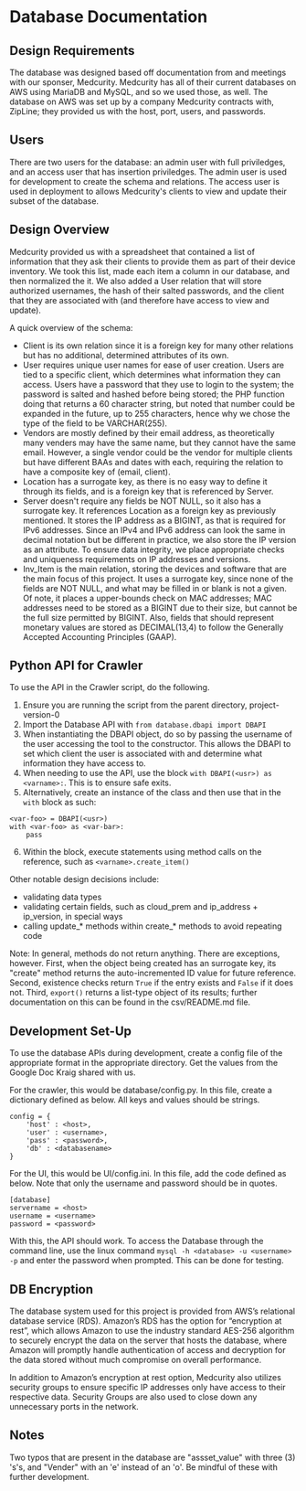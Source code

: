 # Database Documentation

## Design Requirements

The database was designed based off documentation from and meetings with our sponser, Medcurity. Medcurity has all of their current databases on AWS using MariaDB and MySQL, and so we used those, as well. The database on AWS was set up by a company Medcurity contracts with, ZipLine; they provided us with the host, port, users, and passwords.

## Users

There are two users for the database: an admin user with full priviledges, and an access user that has insertion priviledges. The admin user is used for development to create the schema and relations. The access user is used in deployment to allows Medcurity's clients to view and update their subset of the database.

## Design Overview

Medcurity provided us with a spreadsheet that contained a list of information that they ask their clients to provide them as part of their device inventory. We took this list, made each item a column in our database, and then normalized the it. We also added a User relation that will store authorized usernames, the hash of their salted passwords, and the client that they are associated with (and therefore have access to view and update).

A quick overview of the schema:
- Client is its own relation since it is a foreign key for many other relations but has no additional, determined attributes of its own.
- User requires unique user names for ease of user creation. Users are tied to a specific client, which determines what information they can access. Users have a password that they use to login to the system; the password is salted and hashed before being stored; the PHP function doing that returns a 60 character string, but noted that number could be expanded in the future, up to 255 characters, hence why we chose the type of the field to be VARCHAR(255).
- Vendors are mostly defined by their email address, as theoretically many venders may have the same name, but they cannot have the same email. However, a single vendor could be the vendor for multiple clients but have different BAAs and dates with each, requiring the relation to have a composite key of (email, client).
- Location has a surrogate key, as there is no easy way to define it through its fields, and is a foreign key that is referenced by Server.
- Server doesn't require any fields be NOT NULL, so it also has a surrogate key. It references Location as a foreign key as previously mentioned. It stores the IP address as a BIGINT, as that is required for IPv6 addresses. Since an IPv4 and IPv6 address can look the same in decimal notation but be different in practice, we also store the IP version as an attribute. To ensure data integrity, we place appropriate checks and uniqueness requirements on IP addresses and versions.
- Inv_Item is the main relation, storing the devices and software that are the main focus of this project. It uses a surrogate key, since none of the fields are NOT NULL, and what may be filled in or blank is not a given. Of note, it places a upper-bounds check on MAC addresses; MAC addresses need to be stored as a BIGINT due to their size, but cannot be the full size permitted by BIGINT. Also, fields that should represent monetary values are stored as DECIMAL(13,4) to follow the Generally Accepted Accounting Principles (GAAP).

## Python API for Crawler

To use the API in the Crawler script, do the following.

1. Ensure you are running the script from the parent directory, project-version-0
2. Import the Database API with `from database.dbapi import DBAPI`
3. When instantiating the DBAPI object, do so by passing the username of the user accessing the tool to the constructor. This allows the DBAPI to set which client the user is associated with and determine what information they have access to.
4. When needing to use the API, use the block `with DBAPI(<usr>) as <varname>:`. This is to ensure safe exits.
5. Alternatively, create an instance of the class and then use that in the `with` block as such:
```
<var-foo> = DBAPI(<usr>)
with <var-foo> as <var-bar>:
    pass
```
6. Within the block, execute statements using method calls on the reference, such as `<varname>.create_item()`

Other notable design decisions include:
- validating data types
- validating certain fields, such as cloud_prem and ip_address + ip_version, in special ways
- calling update_* methods within create_* methods to avoid repeating code


Note: In general, methods do not return anything. There are exceptions, however. First, when the object being created has an surrogate key, its "create" method returns the auto-incremented ID value for future reference. Second, existence checks return `True` if the entry exists and `False` if it does not. Third, `export()` returns a list-type object of its results; further documentation on this can be found in the csv/README.md file.

## Development Set-Up

To use the database APIs during development, create a config file of the appropriate format in the appropriate directory. Get the values from the Google Doc Kraig shared with us.

For the crawler, this would be database/config.py. In this file, create a dictionary defined as below. All keys and values should be strings.

```
config = {
    'host' : <host>,
    'user' : <username>,
    'pass' : <password>,
    'db' : <databasename>
}
```

For the UI, this would be UI/config.ini. In this file, add the code defined as below. Note that only the username and password should be in quotes.

```
[database]
servername = <host>
username = <username>
password = <password>
```

With this, the API should work. To access the Database through the command line, use the linux command ```mysql -h <database> -u <username> -p``` and enter the password when prompted. This can be done for testing.

## DB Encryption

The database system used for this project is provided from AWS’s relational database service (RDS). Amazon’s RDS has the option for “encryption at rest”, which allows Amazon to use the industry standard AES-256 algorithm to securely encrypt the data on the server that hosts the database, where Amazon will promptly handle authentication of access and decryption for the data stored without much compromise on overall performance.

 In addition to Amazon’s encryption at rest option, Medcurity also utilizes security groups to ensure specific IP addresses only have access to their respective data. Security Groups are also used to close down any unnecessary ports in the network.

## Notes

Two typos that are present in the database are "assset_value" with three (3) 's's, and "Vender" with an 'e' instead of an 'o'. Be mindful of these with further development.
